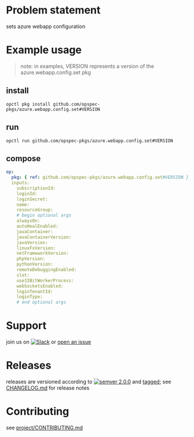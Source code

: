 # Problem statement
sets azure webapp configuration

# Example usage

> note: in examples, VERSION represents a version of the azure.webapp.config.set pkg

## install

```shell
opctl pkg install github.com/opspec-pkgs/azure.webapp.config.set#VERSION
```

## run

```
opctl run github.com/opspec-pkgs/azure.webapp.config.set#VERSION
```

## compose

```yaml
op:
  pkg: { ref: github.com/opspec-pkgs/azure.webapp.config.set#VERSION }
  inputs: 
    subscriptionId:
    loginId:
    loginSecret:
    name:
    resourceGroup:
    # begin optional args
    alwaysOn:
    autoHealEnabled:
    javaContainer:
    javaContainerVersion:
    javaVersion:
    linuxFxVersion:
    netFrameworkVersion:
    phpVersion:
    pythonVersion:
    remoteDebuggingEnabled:
    slot:
    use32BitWorkerProcess:
    webSocketsEnabled:
    loginTenantId:
    loginType:
    # end optional args
```

# Support

join us on [![Slack](https://opspec-slackin.herokuapp.com/badge.svg)](https://opspec-slackin.herokuapp.com/)
or [open an issue](https://github.com/opspec-pkgs/azure.webapp.config.set/issues)

# Releases

releases are versioned according to
[![semver 2.0.0](https://img.shields.io/badge/semver-2.0.0-brightgreen.svg)](http://semver.org/spec/v2.0.0.html)
and [tagged](https://git-scm.com/book/en/v2/Git-Basics-Tagging); see
[CHANGELOG.md](CHANGELOG.md) for release notes

# Contributing

see [project/CONTRIBUTING.md](https://github.com/opspec-pkgs/project/blob/master/CONTRIBUTING.md)
